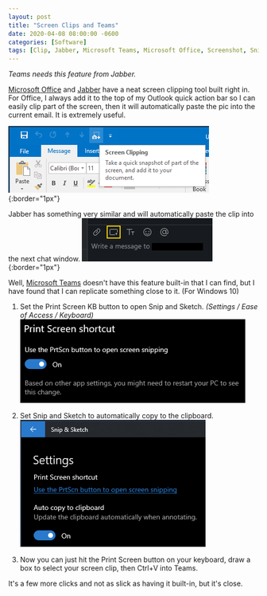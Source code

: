 ```yaml
---
layout: post
title: "Screen Clips and Teams"
date: 2020-04-08 08:00:00 -0600
categories: [Software]
tags: [Clip, Jabber, Microsoft Teams, Microsoft Office, Screenshot, Snip and Sketch, Windows]
---
```


*Teams needs this feature from Jabber.*

[Microsoft Office](https://office.microsoft.com) and [Jabber](https://www.cisco.com/c/en/us/products/unified-communications/jabber/index.html) have a neat screen clipping tool built right in. For Office, I always add it to the top of my Outlook quick action bar so I can easily clip part of the screen, then it will automatically paste the pic into the current email. It is extremely useful.

![Outlook Screen Clip](/assets/2020/04/outlook-ccreen-clipping.png){:border="1px"}

Jabber has something very similar and will automatically paste the clip into the next chat window. ![Jabber Screen Clip](/assets/2020/04/jabber-screen-clipping.png){:border="1px"}

Well, [Microsoft Teams](https://teams.microsoft.com) doesn't have this feature built-in that I can find, but I have found that I can replicate something close to it. (For Windows 10)

1. Set the Print Screen KB button to open Snip and Sketch. _(Settings / Ease of Access / Keyboard)_ ![Print Screen Button](/assets/2020/04/1-print-screen-shortcut.png)

2. Set Snip and Sketch to automatically copy to the clipboard. ![Auto copy to clipboard](/assets/2020/04/2-auto-copy-to-clipboard.png)

3. Now you can just hit the Print Screen button on your keyboard, draw a box to select your screen clip, then Ctrl+V into Teams.

It's a few more clicks and not as slick as having it built-in, but it's close.
